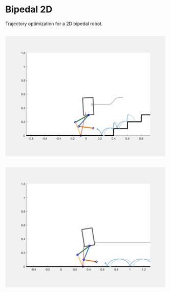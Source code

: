 # Bipedal 2D

Trajectory optimization for a 2D bipedal robot.

<br><img src="result_tmp/stair/stair_1.gif" width="500"> <br>

<br><img src="result_tmp/run/run_2.gif" width="500"> <br>
